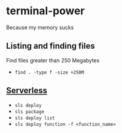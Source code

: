 # terminal-power
Because my memory sucks

## Listing and finding files

Find files greater than 250 Megabytes

- `find . -type f -size +250M`

## [Serverless](https://serverless.com)

- `sls deploy`
- `sls package` 
- `sls deploy list`
- `sls deploy function -f <function_name>`
